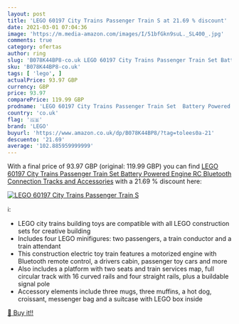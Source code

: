 ```yaml
---
layout: post
title: 'LEGO 60197 City Trains Passenger Train S at 21.69 % discount'
date: 2021-03-01 07:04:36
image: 'https://m.media-amazon.com/images/I/51bfGkn9suL._SL400_.jpg'
comments: true
category: ofertas
author: ring
slug: 'B078K44BP8-co.uk LEGO 60197 City Trains Passenger Train Set Battery...'
sku: 'B078K44BP8-co.uk'
tags: [ 'lego', ]
actualPrice: 93.97 GBP
currency: GBP
price: 93.97
comparePrice: 119.99 GBP
prodname: 'LEGO 60197 City Trains Passenger Train Set  Battery Powered Engine  RC Bluetooth Connection  Tracks and Accessories'
country: 'co.uk'
flag: '🇬🇧'
brand: 'LEGO'
buyurl: 'https://www.amazon.co.uk/dp/B078K44BP8/?tag=tolees0a-21'
descuento: '21.69'
average: '102.885959999999'
---
```


With a final price of 93.97 GBP (original: 119.99 GBP) you can find [LEGO 60197 City Trains Passenger Train Set  Battery Powered Engine  RC Bluetooth Connection  Tracks and Accessories](https://www.amazon.co.uk/dp/B078K44BP8/?tag=tolees0a-21) with a  21.69 % discount here:

[![LEGO 60197 City Trains Passenger Train S](https://m.media-amazon.com/images/I/51bfGkn9suL._SL400_.jpg)](https://www.amazon.co.uk/dp/B078K44BP8/?tag=tolees0a-21)

ℹ️:

- LEGO city trains building toys are compatible with all LEGO construction sets for creative building
- Includes four LEGO minifigures: two passengers, a train conductor and a train attendant
- This construction electric toy train features a motorized engine with Bluetooth remote control, a drivers cabin, passenger toy cars and more
- Also includes a platform with two seats and train services map, full circular track with 16 curved rails and four straight rails, plus a buildable signal pole
- Accessory elements include three mugs, three muffins, a hot dog, croissant, messenger bag and a suitcase with LEGO box inside

[🛒 Buy it!!](https://www.amazon.co.uk/dp/B078K44BP8/?tag=tolees0a-21)
